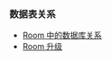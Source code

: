 ### 数据表关系
- [Room 中的数据库关系](https://zhuanlan.zhihu.com/p/111267510)
- [Room 升级](https://blog.csdn.net/u012962759/article/details/106626656)
